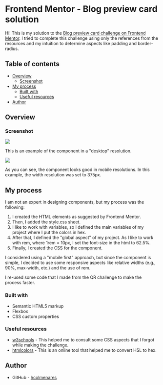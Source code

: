 # Frontend Mentor - Blog preview card solution

Hi! This is my solution to the [Blog preview card challenge on Frontend Mentor](https://www.frontendmentor.io/challenges/blog-preview-card-ckPaj01IcS). I tried to complete this challenge using only the references from the resources and my intuition to determine aspects like padding and border-radius.

## Table of contents

- [Overview](#overview)
  - [Screenshot](#screenshot)
- [My process](#my-process)
  - [Built with](#built-with)
  - [Useful resources](#useful-resources)
- [Author](#author)

## Overview

### Screenshot

![](./images/screenshot-full.png)

This is an example of the component in a "desktop" resolution.

![](./images/screenshot-movile.png)

As you can see, the component looks good in mobile resolutions. In this example, the width resolution was set to 375px.

## My process

I am not an expert in designing components, but my process was the following:

1. I created the HTML elements as suggested by Frontend Mentor.
2. Then, I added the style.css sheet.
3. I like to work with variables, so I defined the main variables of my project where I put the colors in hex.
4. After that, I defined the "global aspect" of my project. As I like to work with rem, where 1rem = 10px, I set the font-size in the html to 62.5%.
5. Finally, I created the CSS for the component.

I considered using a "mobile first" approach, but since the component is simple, I decided to use some responsive aspects like relative widths (e.g., 90%, max-width, etc.) and the use of rem.

I re-used some code that I made from the QR challenge to make the process faster.

### Built with

- Semantic HTML5 markup
- Flexbox
- CSS custom properties

### Useful resources

- [w3schools](https://www.w3schools.com/) - This helped me to consult some CSS aspects that I forgot while making the challenge.
- [htmlcolors](https://htmlcolors.com/hsl-to-hex) - This is an online tool that helped me to convert HSL to hex.

## Author

- GitHub - [hcolmenares](https://github.com/hcolmenares)
